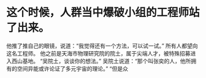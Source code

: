 # 这个时候，人群当中爆破小组的工程师站了出来。
他推了推自己的眼镜，说道：“我觉得还有一个方法，可以试一试。”
所有人都望向这名工程师。
他之前是天海市物理研究院的院土，属于尖端人才，被特殊招募进入西山基地。
“吴院土，谈谈你的想法。”
吴院土说道：“那个叫张奕的人，他所拥有的空间异能或许论证了多元宇宙的理论。”
“但是众

